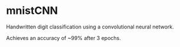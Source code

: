 # mnistCNN
Handwritten digit classification using a convolutional neural network.

Achieves an accuracy of ~99% after 3 epochs.
